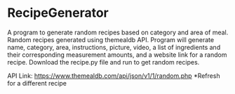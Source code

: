 # RecipeGenerator

A program to generate random recipes based on category and area of meal. Random recipes generated using themealdb API. Program will generate name, category, area, instructions, picture, video, a list of ingredients and their corresponding measurement amounts, and a website link for a random recipe. Download the recipe.py file and run to get random recipes.

API Link: https://www.themealdb.com/api/json/v1/1/random.php
*Refresh for a different recipe
